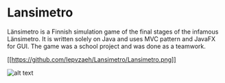 # Lansimetro

Länsimetro is a Finnish simulation game of the final stages of the infamous Länsimetro. It is written solely on Java and uses MVC pattern and JavaFX for GUI. The game was a school project and was done as a teamwork.

[[https://github.com/Iepvzaeh/Lansimetro/Lansimetro.png]]

![alt text](https://github.com/Iepvzaeh/Lansimetro/Lansimetro.png)
